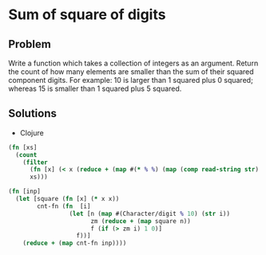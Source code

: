 # Sum of square of digits

## Problem

Write a function which takes a collection of integers as an argument. Return the count of how many elements are smaller than the sum of their squared component digits. For example: 10 is larger than 1 squared plus 0 squared; whereas 15 is smaller than 1 squared plus 5 squared.

## Solutions

- Clojure

```clojure
(fn [xs]
  (count
    (filter
      (fn [x] (< x (reduce + (map #(* % %) (map (comp read-string str) (str x))))))
      xs)))
```

```clojure
(fn [inp]
  (let [square (fn [x] (* x x))
        cnt-fn (fn  [i]
                 (let [n (map #(Character/digit % 10) (str i))
                       zm (reduce + (map square n))
                       f (if (> zm i) 1 0)]
                   f))]
    (reduce + (map cnt-fn inp))))
```

